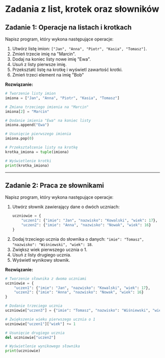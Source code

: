 
# Zadania z list, krotek oraz słowników

## Zadanie 1: Operacje na listach i krotkach

Napisz program, który wykona następujące operacje:
1. Utwórz listę imion: `["Jan", "Anna", "Piotr", "Kasia", "Tomasz"]`.
2. Zmień trzecie imię na "Marcin".
3. Dodaj na koniec listy nowe imię "Ewa".
4. Usuń z listy pierwsze imię.
5. Przekształć listę na krotkę i wyświetl zawartość krotki.
6. Zmień trzeci element na imię "Bob"

**Rozwiązanie:**
```python
# Tworzenie listy imion
imiona = ["Jan", "Anna", "Piotr", "Kasia", "Tomasz"]

# Zmiana trzeciego imienia na "Marcin"
imiona[2] = "Marcin"

# Dodanie imienia "Ewa" na koniec listy
imiona.append("Ewa")

# Usunięcie pierwszego imienia
imiona.pop(0)

# Przekształcenie listy na krotkę
krotka_imiona = tuple(imiona)

# Wyświetlenie krotki
print(krotka_imiona)
```

---

## Zadanie 2: Praca ze słownikami

Napisz program, który wykona następujące operacje:
1. Utwórz słownik zawierający dane o dwóch uczniach:
   ```python
   uczniowie = {
       "uczen1": {"imie": "Jan", "nazwisko": "Kowalski", "wiek": 17},
       "uczen2": {"imie": "Anna", "nazwisko": "Nowak", "wiek": 16}
   }
   ```
2. Dodaj trzeciego ucznia do słownika o danych: `"imie": "Tomasz", "nazwisko": "Wiśniewski", "wiek": 18`.
3. Zwiększ wiek pierwszego ucznia o 1.
4. Usuń z listy drugiego ucznia.
5. Wyświetl wynikowy słownik.

**Rozwiązanie:**
```python
# Tworzenie słownika z dwoma uczniami
uczniowie = {
    "uczen1": {"imie": "Jan", "nazwisko": "Kowalski", "wiek": 17},
    "uczen2": {"imie": "Anna", "nazwisko": "Nowak", "wiek": 16}
}

# Dodanie trzeciego ucznia
uczniowie["uczen3"] = {"imie": "Tomasz", "nazwisko": "Wiśniewski", "wiek": 18}

# Zwiększenie wieku pierwszego ucznia o 1
uczniowie["uczen1"]["wiek"] += 1

# Usunięcie drugiego ucznia
del uczniowie["uczen2"]

# Wyświetlenie wynikowego słownika
print(uczniowie)
```
